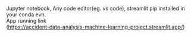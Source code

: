 Jupyter notebook, 
               Any code editor(eg. vs code), 
               streamlit pip installed in your conda evn.
               <br>
               App running link
               <br>
               (https://accident-data-analysis-machine-learning-project.streamlit.app/)
